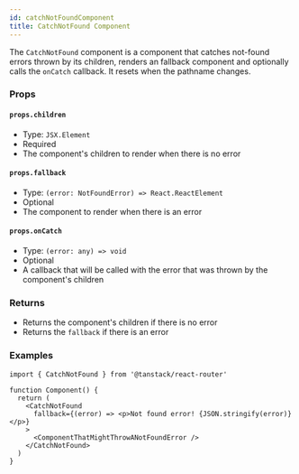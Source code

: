 ```yaml
---
id: catchNotFoundComponent
title: CatchNotFound Component
---
```


The `CatchNotFound` component is a component that catches not-found errors thrown by its children, renders an fallback component and optionally calls the `onCatch` callback. It resets when the pathname changes.

### Props

#### `props.children`

- Type: `JSX.Element`
- Required
- The component's children to render when there is no error

#### `props.fallback`

- Type: `(error: NotFoundError) => React.ReactElement`
- Optional
- The component to render when there is an error

#### `props.onCatch`

- Type: `(error: any) => void`
- Optional
- A callback that will be called with the error that was thrown by the component's children

### Returns

- Returns the component's children if there is no error
- Returns the `fallback` if there is an error

### Examples

```tsx
import { CatchNotFound } from '@tanstack/react-router'

function Component() {
  return (
    <CatchNotFound
      fallback={(error) => <p>Not found error! {JSON.stringify(error)}</p>}
    >
      <ComponentThatMightThrowANotFoundError />
    </CatchNotFound>
  )
}
```
